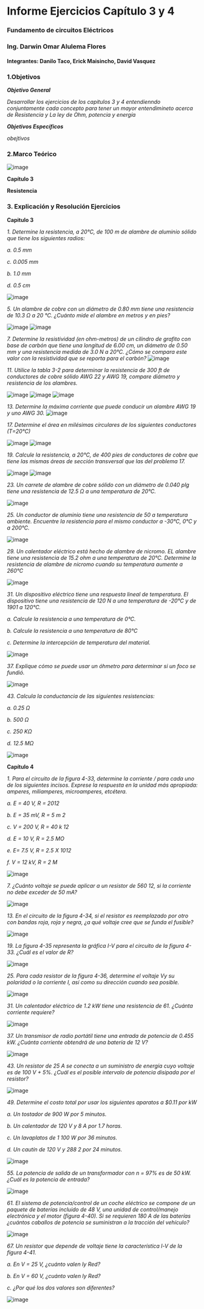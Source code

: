 # Informe Ejercicios Capítulo 3 y 4
### Fundamento de circuitos Eléctricos 
### Ing. Darwin Omar Alulema Flores

#### Integrantes: Danilo Taco, Erick Maisincho, David Vasquez

### 1.Objetivos
***Objetivo General***

_Desarrollar los ejercicios de los capitulos 3 y 4 entendienndo conjuntamente cada concepto para tener un mayor entendimineto acerca de Resistencia y La ley de Ohm, potencia y energía_

***Objetivos Específicos***

_obejtivos_

### 2.Marco Teórico

![image](https://user-images.githubusercontent.com/85259801/121703257-42d49580-ca98-11eb-9764-e622a916977d.png)

**Capítulo 3** 

**Resistencia**

### 3. Explicación y Resolución Ejercicios
**Capitulo 3**

_1. Determine la resistencia, a 20°C, de 100 m de alambre de aluminio sólido que
tiene los siguientes radios:_  

_a. 0.5 mm_

_c. 0.005 mm_ 

_b. 1.0 mm_

_d. 0.5 cm_

![image](https://user-images.githubusercontent.com/84418933/121631834-776b3180-ca45-11eb-965f-37081764ea74.png)

_5. Un alambre de cobre con un diámetro de 0.80 mm tiene una resistencia de 10.3 Ω a 20 °C. ¿Cuánto mide el alambre en metros y en pies?_

![image](https://user-images.githubusercontent.com/85259801/121703496-83ccaa00-ca98-11eb-8ffb-a4f92dc86155.png)
![image](https://user-images.githubusercontent.com/85259801/121703536-90510280-ca98-11eb-962c-3f815d2402cf.png)

_7. Determine la resistividad (en ohm-metros) de un cilindro de grafito con base de carbón que tiene una longitud de 6.00 cm, un diámetro de 0.50 mm y una resistencia medida de 3.0 N a 20°C. ¿Cómo se compara este valor con la resistividad que se reporta para el carbón?_
![image](https://user-images.githubusercontent.com/84418933/121632028-d630ab00-ca45-11eb-8d4f-fd203de51193.png)

_11. Utilice la tabla 3-2 para determinar la resistencia de 300 ft de conductores de cobre sólido AWG 22 y AWG 19, compare diámetro y resistencia de los alambres._

![image](https://user-images.githubusercontent.com/85259801/121703592-9f37b500-ca98-11eb-9b59-c21ab545ddf9.png)
![image](https://user-images.githubusercontent.com/85259801/121703610-a2cb3c00-ca98-11eb-8454-32ae479152f5.png)
![image](https://user-images.githubusercontent.com/85259801/121703636-a9f24a00-ca98-11eb-98d9-cbe8e13c0ef9.png)

_13. Determine la máxima corriente que puede conducir un alambre AWG 19 y uno AWG 30._
![image](https://user-images.githubusercontent.com/84418933/121632117-06784980-ca46-11eb-8c50-e3ea3fc5fa0a.png)

_17. Determine el área en milésimas circulares de los siguientes conductores (T=20°C)_

![image](https://user-images.githubusercontent.com/85259801/121703955-ede54f00-ca98-11eb-9d2f-7714fe1290a7.png)
![image](https://user-images.githubusercontent.com/85259801/121704300-41f03380-ca99-11eb-9d86-2d9718896b8f.png)

_19. Calcule la resistencia, a 20°C, de 400 pies de conductores de cobre que tiene las mismas áreas de sección transversal que las del problema 17._

![image](https://user-images.githubusercontent.com/84418933/121632185-29a2f900-ca46-11eb-8142-d6059abe4f14.png)
![image](https://user-images.githubusercontent.com/84418933/121632227-39bad880-ca46-11eb-99a5-12a6da7f2ace.png)

_23. Un carrete de alambre de cobre sólido con un diámetro de 0.040 plg tiene una resistencia de 12.5 Ω a una temperatura de 20°C._

![image](https://user-images.githubusercontent.com/85259801/121704427-63511f80-ca99-11eb-8524-68e4a7598ab4.png)

_25. Un conductor de aluminio tiene una resistencia de 50 a temperatura ambiente. Encuentre la resistencia para el mismo conductor a -30°C, 0°C y a 200°C._

![image](https://user-images.githubusercontent.com/84418933/121632360-7981c000-ca46-11eb-88cb-9d00c4e38a2c.png)

_29. Un calentador eléctrico está hecho de alambre de nicromo. EL alambre tiene una resistencia de 15.2 ohm a una temperatura de 20°C. Determine la resistencia de alambre de nicromo cuando su temperatura aumente a 260°C_

![image](https://user-images.githubusercontent.com/85259801/121704582-824fb180-ca99-11eb-82a8-c859a484cd1b.png)

_31. Un dispositivo eléctrico tiene una respuesta lineal de temperatura. El dispositivo tiene una resistencia de 120 N a una temperatura de -20°C y de 1901 a 120°C._ 

_a. Calcule la resistencia a una temperatura de 0°C._ 

_b. Calcule la resistencia a una temperatura de 80°C_

_c. Determine la intercepción de temperatura del material._

![image](https://user-images.githubusercontent.com/84418933/121632562-d1b8c200-ca46-11eb-86e3-1f473e93a5bf.png)

_37. Explique cómo se puede usar un óhmetro para determinar si un foco se fundió._

![image](https://user-images.githubusercontent.com/84418933/121632671-ff057000-ca46-11eb-92fb-3b7283a8f147.png)

_43. Calcula la conductancia de las siguientes resistencias:_

_a. 0.25 Ω_ 

_b. 500 Ω_

_c. 250 ΚΩ_

_d. 12.5 ΜΩ_

![image](https://user-images.githubusercontent.com/84418933/121632730-22c8b600-ca47-11eb-8bdc-673db5aaa7fb.png)

**Capítulo 4**

_1. Para el circuito de la figura 4-33, determine la corriente / para cada uno de los
siguientes incisos. Exprese la respuesta en la unidad más apropiada: amperes, miliamperes, microamperes, etcétera._ 

_a. E = 40 V, R = 2012_

_b. E = 35 mV, R = 5 m 2_

_c. V = 200 V, R = 40 k 12_

_d. E = 10 V, R = 2.5 MO_

_e. E= 7.5 V, R = 2.5 X 1012_

_f. V = 12 kV, R = 2 M_

![image](https://user-images.githubusercontent.com/84418933/121633101-d0d46000-ca47-11eb-91aa-07bbb9eae7fa.png)

_7. ¿Cuánto voltaje se puede aplicar a un resistor de 560 12, si la corriente no debe exceder de 50 mA?_

![image](https://user-images.githubusercontent.com/84418933/121633239-08dba300-ca48-11eb-9dbf-70f732c1724a.png)

_13. En el circuito de la figura 4-34, si el resistor es reemplazado por otro con bandas roja, roja y negra, ¿a qué voltaje cree que se funda el fusible?_

![image](https://user-images.githubusercontent.com/84418933/121633339-39234180-ca48-11eb-8148-821a6c53b5cc.png)

_19. La figura 4-35 representa la gráfica I-V para el circuito de la figura 4-33. ¿Cuál es el valor de R?_

![image](https://user-images.githubusercontent.com/84418933/121633381-4d673e80-ca48-11eb-98de-3f05d8ba0619.png)

_25. Para cada resistor de la figura 4-36, determine el voltaje Vy su polaridad o la corriente I, así como su dirección cuando sea posible._

![image](https://user-images.githubusercontent.com/84418933/121633423-640d9580-ca48-11eb-857b-8a6ebf0c813f.png)

_31. Un calentador eléctrico de 1.2 kW tiene una resistencia de 61. ¿Cuánta corriente requiere?_

![image](https://user-images.githubusercontent.com/84418933/121633598-b484f300-ca48-11eb-81c2-248556c6f608.png)

_37. Un transmisor de radio portátil tiene una entrada de potencia de 0.455 kW. ¿Cuánta corriente obtendrá de una batería de 12 V?_

![image](https://user-images.githubusercontent.com/84418933/121633633-c5356900-ca48-11eb-8219-3d1e4156a5b4.png)

_43. Un resistor de 25 A se conecta a un suministro de energía cuyo voltaje es de 100 V + 5%. ¿Cuál es el posible intervalo de potencia disipada por el resistor?_

![image](https://user-images.githubusercontent.com/84418933/121633661-d54d4880-ca48-11eb-834c-7627d8873c40.png)

_49. Determine el costo total por usar los siguientes aparatos a $0.11 por kW_

_a. Un tostador de 900 W por 5 minutos._

_b. Un calentador de 120 V y 8 A por 1.7 horas._ 

_c. Un lavaplatos de 1 100 W por 36 minutos._

_d. Un cautín de 120 V y 288 2 por 24 minutos._

![image](https://user-images.githubusercontent.com/84418933/121633798-180f2080-ca49-11eb-8adf-859f390bc95e.png)

_55. La potencia de salida de un transformador con n = 97% es de 50 kW. ¿Cuál es la potencia de entrada?_

![image](https://user-images.githubusercontent.com/84418933/121633897-468cfb80-ca49-11eb-8631-7532819dd5fb.png)

_61. El sistema de potencia/control de un coche eléctrico se compone de un paquete de baterías incluido de 48 V, una unidad de control/manejo electrónica y el motor (figura 4-40). Si se requieren 180 A de las baterías ¿cuántos caballos de potencia se suministran a la tracción del vehículo?_

![image](https://user-images.githubusercontent.com/84418933/121634004-74724000-ca49-11eb-9638-8414b88c785e.png)

_67. Un resistor que depende de voltaje tiene la característica l-V de la figura 4-41._

_a. En V = 25 V, ¿cuánto valen ly Red?_

_b. En V = 60 V, ¿cuánto valen ly Red?_

_c. ¿Por qué los dos valores son diferentes?_

![image](https://user-images.githubusercontent.com/84418933/121634120-a97e9280-ca49-11eb-8144-67caa6c3a83e.png)







